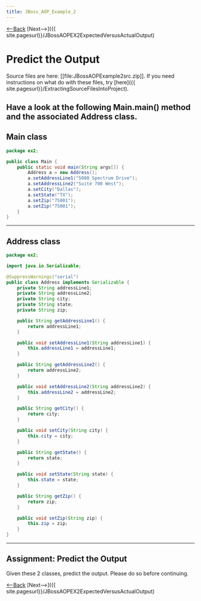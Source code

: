 ```yaml
---
title: JBoss_AOP_Example_2
---
```

[<--Back]({{site.pagesurl}}/JBoss_AOP_Self_Study) [Next-->]({{ site.pagesurl}}/JBossAOPEX2ExpectedVersusActualOutput)

# Predict the Output
Source files are here: [[file:JBossAOPExample2src.zip]]. If you need instructions on what do with these files, try [here]({{ site.pagesurl}}/ExtractingSourceFilesIntoProject).

Have a look at the following Main.main() method and the associated Address class.
----
## Main class
```java
package ex2;

public class Main {
	public static void main(String args[]) {
		Address a = new Address();
		a.setAddressLine1("5080 Spectrum Drive");
		a.setAddressLine2("Suite 700 West");
		a.setCity("Dallas");
		a.setState("TX");
		a.setZip("75001");
		a.setZip("75001");
	}
}
```
----
## Address class
```java
package ex2;

import java.io.Serializable;

@SuppressWarnings("serial")
public class Address implements Serializable {
	private String addressLine1;
	private String addressLine2;
	private String city;
	private String state;
	private String zip;

	public String getAddressLine1() {
		return addressLine1;
	}

	public void setAddressLine1(String addressLine1) {
		this.addressLine1 = addressLine1;
	}

	public String getAddressLine2() {
		return addressLine2;
	}

	public void setAddressLine2(String addressLine2) {
		this.addressLine2 = addressLine2;
	}

	public String getCity() {
		return city;
	}

	public void setCity(String city) {
		this.city = city;
	}

	public String getState() {
		return state;
	}

	public void setState(String state) {
		this.state = state;
	}

	public String getZip() {
		return zip;
	}

	public void setZip(String zip) {
		this.zip = zip;
	}
}
```
----
## Assignment: Predict the Output

Given these 2 classes, predict the output. Please do so before continuing.

[<--Back]({{site.pagesurl}}/JBoss_AOP_Self_Study) [Next-->]({{ site.pagesurl}}/JBossAOPEX2ExpectedVersusActualOutput)
